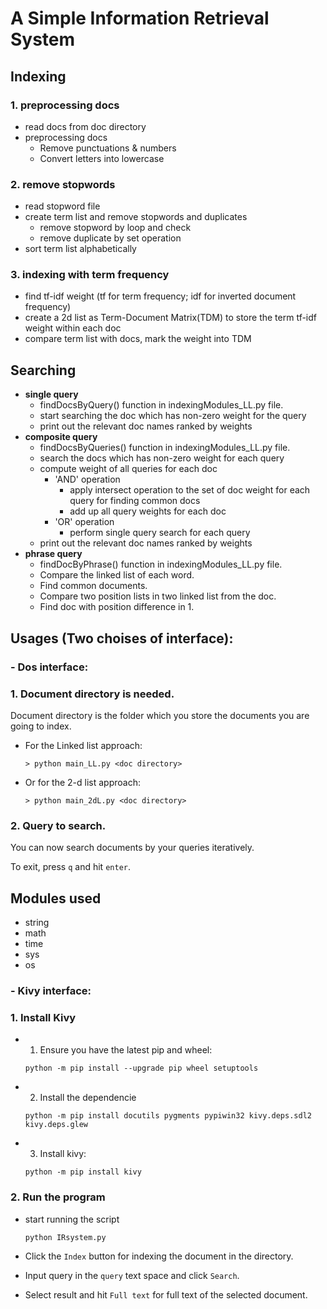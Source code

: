 # A Simple Information Retrieval System
## Indexing
### 1. preprocessing docs
- read docs from doc directory
- preprocessing docs
    - Remove punctuations & numbers
    - Convert letters into lowercase

### 2. remove stopwords
- read stopword file
- create term list and remove stopwords and duplicates
    - remove stopword by loop and check
    - remove duplicate by set operation
- sort term list alphabetically

### 3. indexing with term frequency
- find tf-idf weight (tf for term frequency; idf for inverted document frequency)
- create a 2d list as Term-Document Matrix(TDM) to store the term tf-idf weight within each doc
- compare term list with docs, mark the weight into TDM

## Searching
- **single query**
    - findDocsByQuery() function in indexingModules_LL.py file.
    - start searching the doc which has non-zero weight for the query
    - print out the relevant doc names ranked by weights
- **composite query**
    - findDocsByQueries() function in indexingModules_LL.py file.
    - search the docs which has non-zero weight for each query
    - compute weight of all queries for each doc
        - 'AND' operation
            - apply intersect operation to the set of doc weight for each query for finding common docs
            - add up all query weights for each doc
        - 'OR' operation
            - perform single query search for each query
    - print out the relevant doc names ranked by weights
- **phrase query**
    - findDocByPhrase() function in indexingModules_LL.py file.
    - Compare the linked list of each word.
    - Find common documents.
    - Compare two position lists in two linked list from the doc.
    - Find doc with position difference in 1.  


## Usages (Two choises of interface):
### - **Dos interface:**
### 1. Document directory is needed.
Document directory is the folder which you store the documents you are going to index.
- For the Linked list approach:
    ```
    > python main_LL.py <doc directory>
    ```
- Or for the 2-d list approach:
    ```
    > python main_2dL.py <doc directory>
    ```

### 2. Query to search.
You can now search documents by your queries iteratively.

To exit, press ```q``` and hit ```enter```.

## Modules used
- string
- math
- time
- sys
- os

### - **Kivy interface:**
### 1. Install Kivy
- 1. Ensure you have the latest pip and wheel:
    ```
    python -m pip install --upgrade pip wheel setuptools
    ```
- 2. Install the dependencie
    ```
    python -m pip install docutils pygments pypiwin32 kivy.deps.sdl2 kivy.deps.glew
    ```
- 3. Install kivy:
    ```
    python -m pip install kivy
    ```
### 2. Run the program
- start running the script
    ```
    python IRsystem.py
    ```
- Click the ```Index``` button for indexing the document in the directory.

- Input query in the ```query``` text space and click ```Search```.

- Select result and hit ```Full text``` for full text of the selected document.